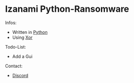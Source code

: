 # Izanami Python-Ransomware 
Infos:

* Written in [Python](https://python.org)
* Using [Xor](https://en.wikipedia.org/wiki/XOR_gate)

Todo-List:
* Add a Gui

Contact:
* [Discord](https://discord.com/invite/WzfRVHxkNt)



